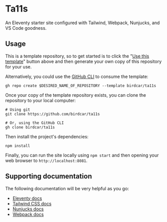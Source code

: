 # Ta11s

An Eleventy starter site configured with Tailwind, Webpack, Nunjucks, and VS Code goodness.

## Usage

This is a template repository, so to get started is to click the "[Use this template](https://github.com/birdcar/ta11s/generate)" button above and then generate your own copy of this repository for your use.

Alternatively, you could use the [GitHub CLI](https://cli.github.com/) to consume the template:

```shell
gh repo create $DESIRED_NAME_OF_REPOSITORY --template birdcar/ta11s
```

Once your copy of the template repository exists, you can clone the repository to your local computer:

```shell
# Using git
git clone https://github.com/birdcar/ta11s

# Or, using the GitHub CLI
gh clone birdcar/ta11s
```

Then install the project's dependencies:

```shell
npm install
```

Finally, you can run the site locally using `npm start` and then opening your web browser to `http://localhost:8081`.

## Supporting documentation

The following documentation will be very helpful as you go:

- [Eleventy docs](https://www.11ty.dev/docs/)
- [Tailwind CSS docs](https://tailwindcss.com/docs)
- [Nunjucks docs](https://mozilla.github.io/nunjucks/)
- [Webpack docs](https://webpack.js.org/concepts/)
